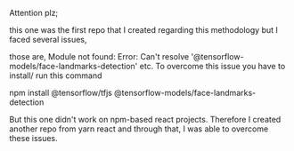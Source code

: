 Attention plz;

this one was the first repo that I created regarding this methodology but I faced several issues,

those are, Module not found: Error: Can't resolve '@tensorflow-models/face-landmarks-detection' etc. To overcome this issue you have to 
install/ run this command 

npm install @tensorflow/tfjs @tensorflow-models/face-landmarks-detection

But this one didn't work on npm-based react projects. Therefore I created another repo from yarn react and through that, I was able to overcome these issues. 
